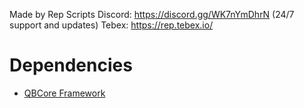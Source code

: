 Made by Rep Scripts
Discord: https://discord.gg/WK7nYmDhrN (24/7 support and updates)
Tebex: https://rep.tebex.io/

# Dependencies

- [QBCore Framework](https://github.com/qbcore-framework)
